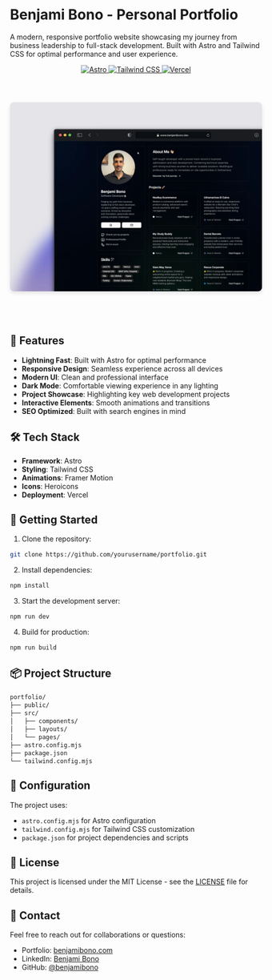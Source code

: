 # Benjami Bono - Personal Portfolio

A modern, responsive portfolio website showcasing my journey from business leadership to full-stack development. Built with Astro and Tailwind CSS for optimal performance and user experience.

<div align="center">
  <a href="https://astro.build" target="_blank">
    <img src="https://img.shields.io/badge/Astro-BC52EE?style=for-the-badge&logo=astro&logoColor=white" alt="Astro" />
  </a>
  <a href="https://tailwindcss.com" target="_blank">
    <img src="https://img.shields.io/badge/Tailwind_CSS-38B2AC?style=for-the-badge&logo=tailwind-css&logoColor=white" alt="Tailwind CSS" />
  </a>
  <a href="https://vercel.com" target="_blank">
    <img src="https://img.shields.io/badge/Vercel-000000?style=for-the-badge&logo=vercel&logoColor=white" alt="Vercel" />
  </a>
</div>

<br />

<div align="center">
  <div style="display: flex; justify-content: center; gap: 20px; margin: 40px 0;">
    <img src="public/preview.webp" alt="Benjami's Portfolio Desktop Version" width="100%" style="border-radius: 8px; box-shadow: 0 4px 8px rgba(0,0,0,0.1);" />
  </div>
</div>

<br />

## 🌟 Features

- **Lightning Fast**: Built with Astro for optimal performance
- **Responsive Design**: Seamless experience across all devices
- **Modern UI**: Clean and professional interface
- **Dark Mode**: Comfortable viewing experience in any lighting
- **Project Showcase**: Highlighting key web development projects
- **Interactive Elements**: Smooth animations and transitions
- **SEO Optimized**: Built with search engines in mind

## 🛠️ Tech Stack

- **Framework**: Astro
- **Styling**: Tailwind CSS
- **Animations**: Framer Motion
- **Icons**: Heroicons
- **Deployment**: Vercel

## 🚀 Getting Started

1. Clone the repository:

```bash
git clone https://github.com/yourusername/portfolio.git
```

2. Install dependencies:

```bash
npm install
```

3. Start the development server:

```bash
npm run dev
```

4. Build for production:

```bash
npm run build
```

## 📦 Project Structure

```
portfolio/
├── public/
├── src/
│   ├── components/
│   ├── layouts/
│   └── pages/
├── astro.config.mjs
├── package.json
└── tailwind.config.mjs
```

## 🔧 Configuration

The project uses:

- `astro.config.mjs` for Astro configuration
- `tailwind.config.mjs` for Tailwind CSS customization
- `package.json` for project dependencies and scripts

## 📝 License

This project is licensed under the MIT License - see the [LICENSE](LICENSE) file for details.

## 🤝 Contact

Feel free to reach out for collaborations or questions:

- Portfolio: [benjamibono.com](https://benjamibono.com)
- LinkedIn: [Benjami Bono](https://linkedin.com/in/benjamibono)
- GitHub: [@benjamibono](https://github.com/benjamibono)

